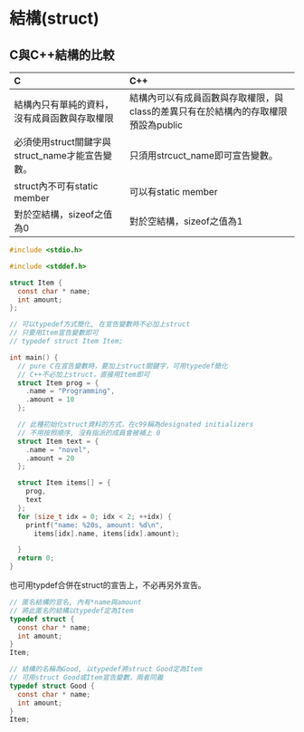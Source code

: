# 結構\(struct\)

## C與C++結構的比較

| C | C++ |
| :--- | :--- |
| 結構內只有單純的資料，沒有成員函數與存取權限 | 結構內可以有成員函數與存取權限，與class的差異只有在於結構內的存取權限預設為public |
| 必須使用struct關鍵字與struct\_name才能宣告變數。 | 只須用strcuct\_name即可宣告變數。 |
| struct內不可有static member | 可以有static member |
| 對於空結構，sizeof之值為0 | 對於空結構，sizeof之值為1 |

```c
#include <stdio.h>

#include <stddef.h>

struct Item {
  const char * name;
  int amount;
};

// 可以typedef方式簡化, 在宣告變數時不必加上struct
// 只要用Item宣告變數即可
// typedef struct Item Item;

int main() {
  // pure C在宣告變數時，要加上struct關鍵字，可用typedef簡化
  // C++不必加上struct，直接用Item即可
  struct Item prog = {
    .name = "Programming",
    .amount = 10
  };

  // 此種初始化struct資料的方式，在c99稱為designated initializers
  // 不用按照順序, 沒有指派的成員會被補上 0
  struct Item text = {
    .name = "novel",
    .amount = 20
  };

  struct Item items[] = {
    prog,
    text
  };
  for (size_t idx = 0; idx < 2; ++idx) {
    printf("name: %20s, amount: %d\n",
      items[idx].name, items[idx].amount);

  }
  return 0;
}
```

也可用typdef合併在struct的宣告上，不必再另外宣告。

```c
// 匿名結構的宣名, 內有*name與amount
// 將此匿名的結構以typedef定為Item
typedef struct {
  const char * name;
  int amount;
}
Item;

// 結構的名稱為Good, 以typedef將struct Good定為Item
// 可用struct Good或Item宣告變數，兩者同義
typedef struct Good {
  const char * name;
  int amount;
}
Item;
```

